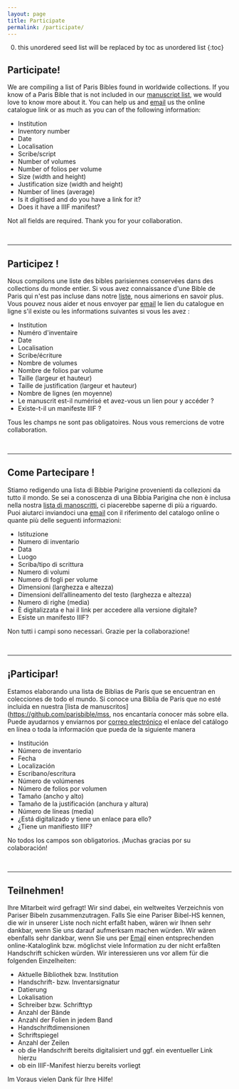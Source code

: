 ```yaml
---
layout: page
title: Participate
permalink: /participate/
---
```


0. this unordered seed list will be replaced by toc as unordered list
{:toc}

## Participate!

We are compiling a list of Paris Bibles found in worldwide collections. If you know of a Paris Bible that is not included in our [manuscript list](https://github.com/parisbible/mss), we would love to know more about it. You can help us and [email](mailto:parisbible@gmail.com) us the online catalogue link or as much as you can of the following information:

- Institution
- Inventory number
- Date
- Localisation
- Scribe/script
- Number of volumes
- Number of folios per volume
- Size (width and height)
- Justification size (width and height)
- Number of lines (average)
- Is it digitised and do you have a link for it?
- Does it have a IIIF manifest?

Not all fields are required. Thank you for your collaboration.

<br>

******************

## Participez !

Nous compilons une liste des bibles parisiennes conservées dans des collections du monde entier. Si vous avez connaissance d'une Bible de Paris qui n'est pas incluse dans notre [liste](https://github.com/parisbible/mss), nous aimerions en savoir plus. Vous pouvez nous aider et nous envoyer par [email](mailto:parisbible@gmail.com) le lien du catalogue en ligne s'il existe ou les informations suivantes si vous les avez :

- Institution
- Numéro d'inventaire
- Date
- Localisation
- Scribe/écriture
- Nombre de volumes
- Nombre de folios par volume
- Taille (largeur et hauteur)
- Taille de justification (largeur et hauteur)
- Nombre de lignes (en moyenne)
- Le manuscrit est-il numérisé et avez-vous un lien pour y accéder ?
- Existe-t-il un manifeste IIIF ?

Tous les champs ne sont pas obligatoires. Nous vous remercions de votre collaboration.

<br>

******************

## Come Partecipare !

Stiamo redigendo una lista di Bibbie Parigine provenienti da collezioni da tutto il mondo. Se sei a conoscenza di una Bibbia Parigina che non è inclusa nella nostra [lista di manoscritti](https://github.com/parisbible/mss), ci piacerebbe saperne di più a riguardo. Puoi aiutarci inviandoci una [email](mailto:parisbible@gmail.com) con il riferimento del catalogo online o quante più delle seguenti informazioni:

- Istituzione
- Numero di inventario
- Data
- Luogo
- Scriba/tipo di scrittura
- Numero di volumi
- Numero di fogli per volume
- Dimensioni (larghezza e altezza)
- Dimensioni dell’allineamento del testo (larghezza e altezza)
- Numero di righe (media)
- È digitalizzata e hai il link per accedere alla versione digitale?
- Esiste un manifesto IIIF?

Non tutti i campi sono necessari. Grazie per la collaborazione!

<br>

******************

## ¡Participar!

Estamos elaborando una lista de Biblias de París que se encuentran en colecciones de todo el mundo. Si conoce una Biblia de París que no esté incluida en nuestra [lista de manuscritos](https://github.com/parisbible/mss, nos encantaría conocer más sobre ella. Puede ayudarnos y enviarnos por [correo electrónico](mailto:parisbible@gmail.com) el enlace del catálogo en línea o toda la información que pueda de la siguiente manera

- Institución
- Número de inventario
- Fecha
- Localización
- Escribano/escritura
- Número de volúmenes
- Número de folios por volumen
- Tamaño (ancho y alto)
- Tamaño de la justificación (anchura y altura)
- Número de líneas (media)
- ¿Está digitalizado y tiene un enlace para ello?
- ¿Tiene un manifiesto IIIF?

No todos los campos son obligatorios. ¡Muchas gracias por su colaboración!

<br>

******************


##  Teilnehmen!

Ihre Mitarbeit wird gefragt!  Wir sind dabei, ein weltweites Verzeichnis von Pariser Bibeln zusammenzutragen. Falls Sie eine Pariser Bibel-HS kennen, die wir in unserer Liste noch nicht erfaßt haben, wären wir Ihnen sehr dankbar, wenn Sie uns darauf aufmerksam machen würden. Wir wären ebenfalls sehr dankbar, wenn Sie uns per [Email](mailto:parisbible@gmail.com) einen entsprechenden online-Kataloglink bzw. möglichst viele Information zu der nicht erfaßten Handschrift schicken würden. Wir interessieren uns vor allem für die folgenden Einzelheiten:

- Aktuelle Bibliothek bzw. Institution
- Handschrift- bzw. Inventarsignatur
- Datierung
- Lokalisation
- Schreiber bzw. Schrifttyp
- Anzahl der Bände
- Anzahl der Folien in jedem Band
- Handschriftdimensionen
- Schriftspiegel
- Anzahl der Zeilen
- ob die Handschrift bereits digitalisiert und ggf. ein eventueller Link hierzu
- ob ein IIIF-Manifest hierzu bereits vorliegt

Im Voraus vielen Dank für Ihre Hilfe!

